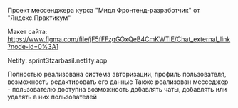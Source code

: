 Проект мессенджера курса "Мидл Фронтенд-разработчик" от "Яндекс.Практикум"

Макет сайта: https://www.figma.com/file/jF5fFFzgGOxQeB4CmKWTiE/Chat_external_link?node-id=0%3A1

Netify: sprint3tzarbasil.netlify.app

Полностью реализована система авторизации, профиль пользователя, возможность редактировать его данные
Также реализован месседжер - пользователю доступна возможность добавлять чаты, добавлять или удалять в них пользователей
